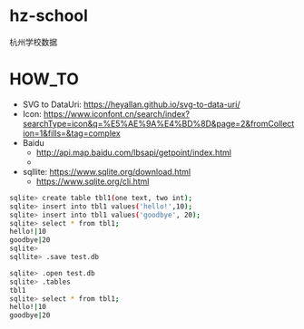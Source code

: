 # hz-school
杭州学校数据


# HOW_TO

* SVG to DataUri: https://heyallan.github.io/svg-to-data-uri/
* Icon: https://www.iconfont.cn/search/index?searchType=icon&q=%E5%AE%9A%E4%BD%8D&page=2&fromCollection=1&fills=&tag=complex
* Baidu
  * http://api.map.baidu.com/lbsapi/getpoint/index.html
  * 
* sqllite: https://www.sqlite.org/download.html
  * https://www.sqlite.org/cli.html

```sh
sqlite> create table tbl1(one text, two int);
sqlite> insert into tbl1 values('hello!',10);
sqlite> insert into tbl1 values('goodbye', 20);
sqlite> select * from tbl1;
hello!|10
goodbye|20
sqlite>
sqllite> .save test.db
```

```sh
sqlite> .open test.db
sqlite> .tables
tbl1
sqlite> select * from tbl1;
hello!|10
goodbye|20
```